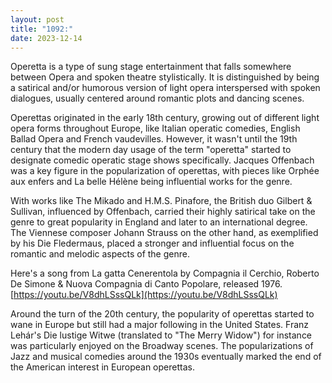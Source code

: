 ```yaml
---
layout: post
title: "1092:"
date: 2023-12-14
---
```


Operetta is a type of sung stage entertainment that falls somewhere between Opera and spoken theatre stylistically. It is distinguished by being a satirical and/or humorous version of light opera interspersed with spoken dialogues, usually centered around romantic plots and dancing scenes.

Operettas originated in the early 18th century, growing out of different light opera forms throughout Europe, like Italian operatic comedies, English Ballad Opera and French vaudevilles. However, it wasn't until the 19th century that the modern day usage of the term "operetta" started to designate comedic operatic stage shows specifically. Jacques Offenbach was a key figure in the popularization of operettas, with pieces like Orphée aux enfers and La belle Hélène being influential works for the genre.

With works like The Mikado and H.M.S. Pinafore, the British duo Gilbert & Sullivan, influenced by Offenbach, carried their highly satirical take on the genre to great popularity in England and later to an international degree. The Viennese composer Johann Strauss on the other hand, as exemplified by his Die Fledermaus, placed a stronger and influential focus on the romantic and melodic aspects of the genre.

Here's a song from La gatta Cenerentola by Compagnia il Cerchio, Roberto De Simone & Nuova Compagnia di Canto Popolare, released 1976\.  
[https://youtu.be/V8dhLSssQLk](https://youtu.be/V8dhLSssQLk)

Around the turn of the 20th century, the popularity of operettas started to wane in Europe but still had a major following in the United States. Franz Lehár's Die lustige Witwe (translated to "The Merry Widow") for instance was particularly enjoyed on the Broadway scenes. The popularizations of Jazz and musical comedies around the 1930s eventually marked the end of the American interest in European operettas.
